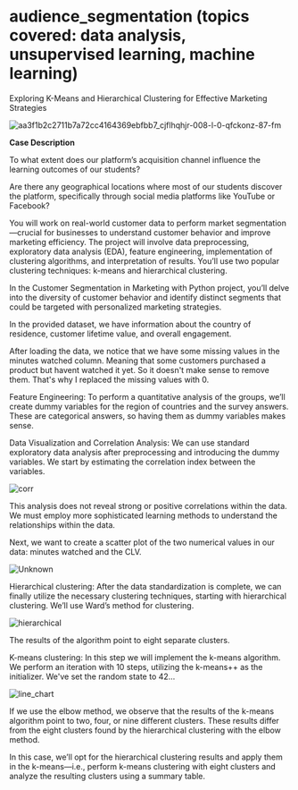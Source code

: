 # audience_segmentation (topics covered: data analysis, unsupervised learning, machine learning)

Exploring K-Means and Hierarchical Clustering for Effective Marketing Strategies

![aa3f1b2c2711b7a72cc4164369ebfbb7_cjflhqhjr-008-l-0-qfckonz-87-fm](https://github.com/BiaBischoff/audience_segmentation/assets/104466669/c88d1c55-9a8c-4422-9248-9e4cf31c5653)

**Case Description**

To what extent does our platform’s acquisition channel influence the learning outcomes of our students?

Are there any geographical locations where most of our students discover the platform, specifically through social media platforms like YouTube or Facebook?

You will work on real-world customer data to perform market segmentation—crucial for businesses to understand customer behavior and improve marketing efficiency. The project will involve data preprocessing, exploratory data analysis (EDA), feature engineering, implementation of clustering algorithms, and interpretation of results. You’ll use two popular clustering techniques: k-means and hierarchical clustering.

In the Customer Segmentation in Marketing with Python project, you’ll delve into the diversity of customer behavior and identify distinct segments that could be targeted with personalized marketing strategies.

In the provided dataset, we have information about the country of residence, customer lifetime value, and overall engagement. 

After loading the data, we notice that we have some missing values in the minutes watched column. Meaning that some customers purchased a product but havent watched it yet. So it doesn't make sense to remove them. That's why I replaced the missing values with 0.

Feature Engineering: To perform a quantitative analysis of the groups, we’ll create dummy variables for the region of countries and the survey answers. These are categorical answers, so having them as dummy variables makes sense.

Data Visualization and Correlation Analysis: We can use standard exploratory data analysis after preprocessing and introducing the dummy variables. We start by estimating the correlation index between the variables.

![corr](https://github.com/BiaBischoff/audience_segmentation/assets/104466669/ff0da015-3654-4aac-8579-f9416d281813)

This analysis does not reveal strong or positive correlations within the data. We must employ more sophisticated learning methods to understand the relationships within the data.

Next, we want to create a scatter plot of the two numerical values in our data: minutes watched and the CLV.

![Unknown](https://github.com/BiaBischoff/audience_segmentation/assets/104466669/b84188c7-4d10-4c90-8a61-556b4a06bc36)

Hierarchical clustering: After the data standardization is complete, we can finally utilize the necessary clustering techniques, starting with hierarchical clustering. We’ll use Ward’s method for clustering.

![hierarchical](https://github.com/BiaBischoff/audience_segmentation/assets/104466669/1417e479-239f-4906-a6f6-a373e191270d)

The results of the algorithm point to eight separate clusters. 

K-means clustering: In this step we will implement the k-means algorithm. We perform an iteration with 10 steps, utilizing the k-means++ as the initializer. We've set the random state to 42…

![line_chart](https://github.com/BiaBischoff/audience_segmentation/assets/104466669/80116159-13cf-4d8a-8c4e-f7f950ea3379)

If we use the elbow method, we observe that the results of the k-means algorithm point to two, four, or nine different clusters. These results differ from the eight clusters found by the hierarchical clustering with the elbow method.

In this case, we’ll opt for the hierarchical clustering results and apply them in the k-means—i.e., perform k-means clustering with eight clusters and analyze the resulting clusters using a summary table.



